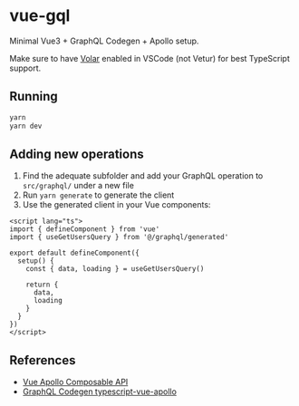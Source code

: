 # vue-gql

Minimal Vue3 + GraphQL Codegen + Apollo setup.

Make sure to have [Volar](https://marketplace.visualstudio.com/items?itemName=Vue.volar) enabled in VSCode (not Vetur) for best TypeScript support.

## Running

```bash
yarn
yarn dev
```

## Adding new operations

1. Find the adequate subfolder and add your GraphQL operation to `src/graphql/` under a new file
2. Run `yarn generate` to generate the client
3. Use the generated client in your Vue components:

```vue
<script lang="ts">
import { defineComponent } from 'vue'
import { useGetUsersQuery } from '@/graphql/generated'

export default defineComponent({
  setup() {
    const { data, loading } = useGetUsersQuery()

    return {
      data,
      loading
    }
  }
})
</script>
```

## References

- [Vue Apollo Composable API](https://v4.apollo.vuejs.org/guide-composable)
- [GraphQL Codegen typescript-vue-apollo](https://the-guild.dev/graphql/codegen/plugins/typescript/typescript-vue-apollo)
